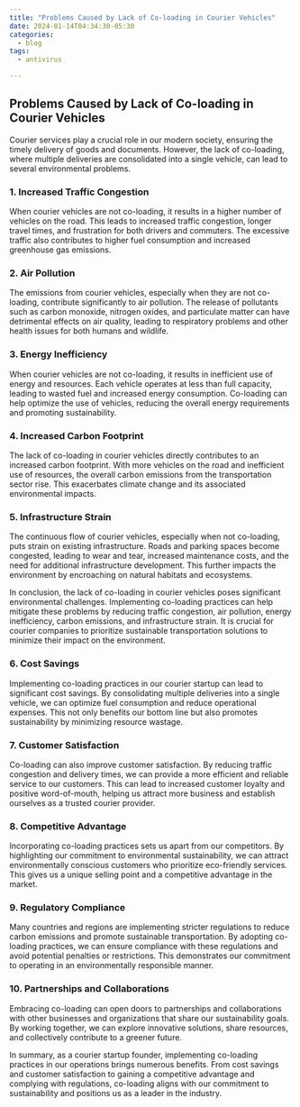 ```yaml
---
title: "Problems Caused by Lack of Co-loading in Courier Vehicles"
date: 2024-01-14T04:34:30-05:30
categories:
  - blog
tags:
  - antivirus

---
```

## Problems Caused by Lack of Co-loading in Courier Vehicles

Courier services play a crucial role in our modern society, ensuring the timely delivery of goods and documents. However, the lack of co-loading, where multiple deliveries are consolidated into a single vehicle, can lead to several environmental problems. 

### 1. Increased Traffic Congestion
When courier vehicles are not co-loading, it results in a higher number of vehicles on the road. This leads to increased traffic congestion, longer travel times, and frustration for both drivers and commuters. The excessive traffic also contributes to higher fuel consumption and increased greenhouse gas emissions.

### 2. Air Pollution
The emissions from courier vehicles, especially when they are not co-loading, contribute significantly to air pollution. The release of pollutants such as carbon monoxide, nitrogen oxides, and particulate matter can have detrimental effects on air quality, leading to respiratory problems and other health issues for both humans and wildlife.

### 3. Energy Inefficiency
When courier vehicles are not co-loading, it results in inefficient use of energy and resources. Each vehicle operates at less than full capacity, leading to wasted fuel and increased energy consumption. Co-loading can help optimize the use of vehicles, reducing the overall energy requirements and promoting sustainability.

### 4. Increased Carbon Footprint
The lack of co-loading in courier vehicles directly contributes to an increased carbon footprint. With more vehicles on the road and inefficient use of resources, the overall carbon emissions from the transportation sector rise. This exacerbates climate change and its associated environmental impacts.

### 5. Infrastructure Strain
The continuous flow of courier vehicles, especially when not co-loading, puts strain on existing infrastructure. Roads and parking spaces become congested, leading to wear and tear, increased maintenance costs, and the need for additional infrastructure development. This further impacts the environment by encroaching on natural habitats and ecosystems.

In conclusion, the lack of co-loading in courier vehicles poses significant environmental challenges. Implementing co-loading practices can help mitigate these problems by reducing traffic congestion, air pollution, energy inefficiency, carbon emissions, and infrastructure strain. It is crucial for courier companies to prioritize sustainable transportation solutions to minimize their impact on the environment.
### 6. Cost Savings
Implementing co-loading practices in our courier startup can lead to significant cost savings. By consolidating multiple deliveries into a single vehicle, we can optimize fuel consumption and reduce operational expenses. This not only benefits our bottom line but also promotes sustainability by minimizing resource wastage.

### 7. Customer Satisfaction
Co-loading can also improve customer satisfaction. By reducing traffic congestion and delivery times, we can provide a more efficient and reliable service to our customers. This can lead to increased customer loyalty and positive word-of-mouth, helping us attract more business and establish ourselves as a trusted courier provider.

### 8. Competitive Advantage
Incorporating co-loading practices sets us apart from our competitors. By highlighting our commitment to environmental sustainability, we can attract environmentally conscious customers who prioritize eco-friendly services. This gives us a unique selling point and a competitive advantage in the market.

### 9. Regulatory Compliance
Many countries and regions are implementing stricter regulations to reduce carbon emissions and promote sustainable transportation. By adopting co-loading practices, we can ensure compliance with these regulations and avoid potential penalties or restrictions. This demonstrates our commitment to operating in an environmentally responsible manner.

### 10. Partnerships and Collaborations
Embracing co-loading can open doors to partnerships and collaborations with other businesses and organizations that share our sustainability goals. By working together, we can explore innovative solutions, share resources, and collectively contribute to a greener future.

In summary, as a courier startup founder, implementing co-loading practices in our operations brings numerous benefits. From cost savings and customer satisfaction to gaining a competitive advantage and complying with regulations, co-loading aligns with our commitment to sustainability and positions us as a leader in the industry.